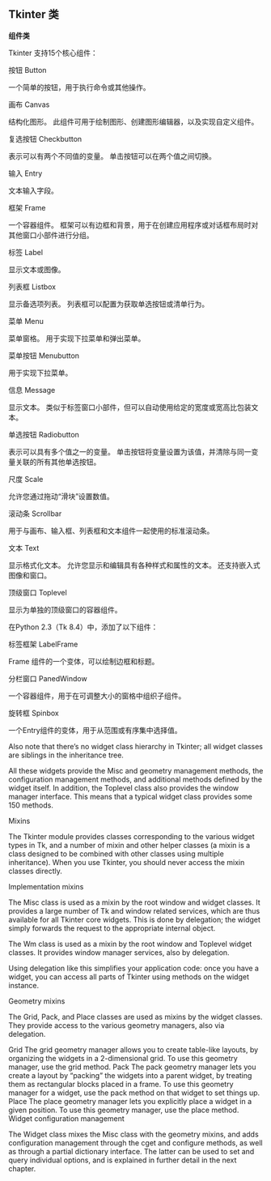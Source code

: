 ## Tkinter 类 ##

**组件类**

Tkinter 支持15个核心组件：

按钮 Button

一个简单的按钮，用于执行命令或其他操作。

画布 Canvas

结构化图形。 此组件可用于绘制图形、创建图形编辑器，以及实现自定义组件。

复选按钮 Checkbutton

表示可以有两个不同值的变量。 单击按钮可以在两个值之间切换。

输入 Entry

文本输入字段。

框架 Frame

一个容器组件。 框架可以有边框和背景，用于在创建应用程序或对话框布局时对其他窗口小部件进行分组。

标签 Label

显示文本或图像。

列表框 Listbox

显示备选项列表。 列表框可以配置为获取单选按钮或清单行为。

菜单 Menu

菜单窗格。 用于实现下拉菜单和弹出菜单。

菜单按钮 Menubutton

用于实现下拉菜单。

信息 Message

显示文本。 类似于标签窗口小部件，但可以自动使用给定的宽度或宽高比包装文本。

单选按钮 Radiobutton

表示可以具有多个值之一的变量。 单击按钮将变量设置为该值，并清除与同一变量关联的所有其他单选按钮。

尺度 Scale

允许您通过拖动“滑块”设置数值。

滚动条 Scrollbar

用于与画布、输入框、列表框和文本组件一起使用的标准滚动条。

文本 Text

显示格式化文本。 允许您显示和编辑具有各种样式和属性的文本。 还支持嵌入式图像和窗口。


顶级窗口 Toplevel

显示为单独的顶级窗口的容器组件。

在Python 2.3（Tk 8.4）中，添加了以下组件：

标签框架 LabelFrame

Frame 组件的一个变体，可以绘制边框和标题。

分栏窗口 PanedWindow

一个容器组件，用于在可调整大小的窗格中组织子组件。

旋转框 Spinbox

一个Entry组件的变体，用于从范围或有序集中选择值。

Also note that there’s no widget class hierarchy in Tkinter; all widget classes are siblings in the inheritance tree.

All these widgets provide the Misc and geometry management methods, the configuration management methods, and additional methods defined by the widget itself. In addition, the Toplevel class also provides the window manager interface. This means that a typical widget class provides some 150 methods.

Mixins

The Tkinter module provides classes corresponding to the various widget types in Tk, and a number of mixin and other helper classes (a mixin is a class designed to be combined with other classes using multiple inheritance). When you use Tkinter, you should never access the mixin classes directly.

Implementation mixins

The Misc class is used as a mixin by the root window and widget classes. It provides a large number of Tk and window related services, which are thus available for all Tkinter core widgets. This is done by delegation; the widget simply forwards the request to the appropriate internal object.

The Wm class is used as a mixin by the root window and Toplevel widget classes. It provides window manager services, also by delegation.

Using delegation like this simplifies your application code: once you have a widget, you can access all parts of Tkinter using methods on the widget instance.

Geometry mixins

The Grid, Pack, and Place classes are used as mixins by the widget classes. They provide access to the various geometry managers, also via delegation.

Grid
The grid geometry manager allows you to create table-like layouts, by organizing the widgets in a 2-dimensional grid. To use this geometry manager, use the grid method.
Pack
The pack geometry manager lets you create a layout by “packing” the widgets into a parent widget, by treating them as rectangular blocks placed in a frame. To use this geometry manager for a widget, use the pack method on that widget to set things up.
Place
The place geometry manager lets you explicitly place a widget in a given position. To use this geometry manager, use the place method.
Widget configuration management

The Widget class mixes the Misc class with the geometry mixins, and adds configuration management through the cget and configure methods, as well as through a partial dictionary interface. The latter can be used to set and query individual options, and is explained in further detail in the next chapter.